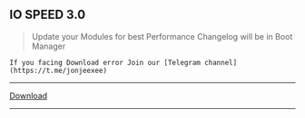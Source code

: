## IO SPEED 3.0 
> Update your Modules for best Performance
> Changelog will be in Boot Manager

`If you facing Download error Join our [Telegram channel](https://t.me/jonjeexee)`

---

[Download](https://adlinkfly.in/IO_SPEED_3_0)

---
